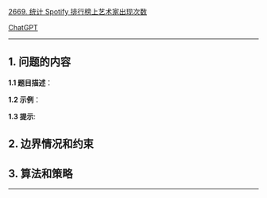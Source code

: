 [2669. 统计 Spotify 排行榜上艺术家出现次数](https://leetcode.cn/problems/count-artist-occurrences-on-spotify-ranking-list)

[ChatGPT](chat.openai.com)

---

## 1. 问题的内容
**1.1 题目描述**：

**1.2 示例**：

**1.3 提示**:

## 2. 边界情况和约束


## 3. 算法和策略

---

